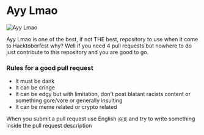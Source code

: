 # Ayy Lmao

![Ayy Lmao](https://i2.kym-cdn.com/photos/images/newsfeed/000/632/596/2b3.jpg)

Ayy Lmao is one of the best, if not THE best, repository to use when it come to Hacktoberfest why? Well if you need 4 pull requests but nowhere to do just contribute to this repository and you are good to go.

### Rules for a good pull request

- It must be dank
- It can be cringe 
- It can be edgy but with limitation, don't post blatant racists content or something gore/vore or generally insulting
- It can be meme related or crypto related

When you submit a pull request use English 🇬🇧 and try to write something inside the pull request description
